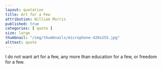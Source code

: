 ```yaml
---
layout: quotation
title: Art for a Few
attribution: William Morris
published: true
categories: [ quote ]
size: large
thumbnail: "/img/thumbnails/microphone-420x255.jpg"
alttext: quote
---
```


I do not want art for a few, any more than education for a few, or freedom for a few.

